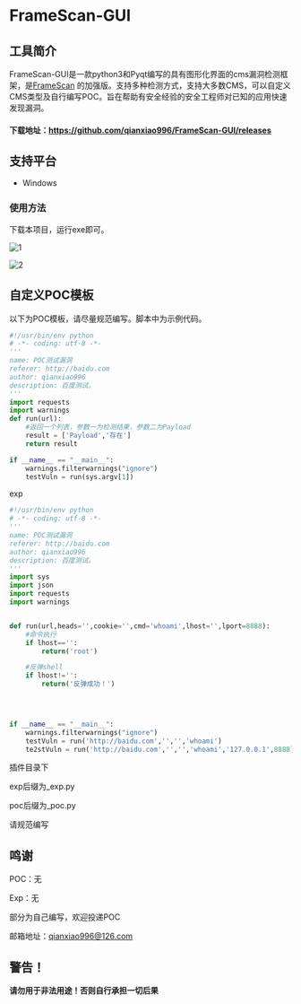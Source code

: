 # FrameScan-GUI

## 工具简介
FrameScan-GUI是一款python3和Pyqt编写的具有图形化界面的cms漏洞检测框架，是[FrameScan](https://github.com/qianxiao996/FrameScan) 的加强版。支持多种检测方式，支持大多数CMS，可以自定义CMS类型及自行编写POC。旨在帮助有安全经验的安全工程师对已知的应用快速发现漏洞。
#### 下载地址：https://github.com/qianxiao996/FrameScan-GUI/releases

## 支持平台

- Windows  


### 使用方法

下载本项目，运行exe即可。

![1](https://github.com/qianxiao996/FrameScan-GUI/blob/master/img/1.jpg)

![2](https://github.com/qianxiao996/FrameScan-GUI/blob/master/img/2.jpg)

## 自定义POC模板

以下为POC模板，请尽量规范编写。脚本中为示例代码。

```python
#!/usr/bin/env python
# -*- coding: utf-8 -*-
'''
name: POC测试漏洞
referer: http://baidu.com
author: qianxiao996
description: 百度测试。
'''
import requests
import warnings
def run(url):
    #返回一个列表，参数一为检测结果，参数二为Payload
    result = ['Payload','存在']
    return result

if __name__ == "__main__":
    warnings.filterwarnings("ignore")
    testVuln = run(sys.argv[1])
```

exp

```python
#!/usr/bin/env python
# -*- coding: utf-8 -*-
'''
name: POC测试漏洞
referer: http://baidu.com
author: qianxiao996
description: 百度测试。
'''
import sys
import json
import requests
import warnings


def run(url,heads='',cookie='',cmd='whoami',lhost='',lport=8888):
    #命令执行
    if lhost=='':
        return('root')

    #反弹shell    
    if lhost!='':
        return('反弹成功！')
 



if __name__ == "__main__":
    warnings.filterwarnings("ignore")
    testVuln = run('http://baidu.com','','','whoami')
    te2stVuln = run('http://baidu.com','','','whoami','127.0.0.1',8888)
```

插件目录下

exp后缀为_exp.py

poc后缀为_poc.py

请规范编写

## 鸣谢

POC：无

Exp：无

部分为自己编写，欢迎投递POC

邮箱地址：qianxiao996@126.com

## 警告！
**请勿用于非法用途！否则自行承担一切后果**
